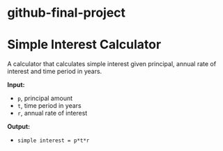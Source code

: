 # github-final-project
# Simple Interest Calculator

A calculator that calculates simple interest given principal, annual rate of interest and time period in years.

**Input:**
- `p`, principal amount
- `t`, time period in years
- `r`, annual rate of interest

**Output:**
- `simple interest = p*t*r`


